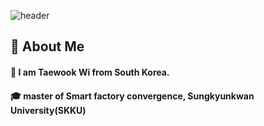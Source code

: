 <div>
  
  <!--Header-->
  ![header](https://capsule-render.vercel.app/api?type=waving&color=gradient&height=300&section=header&text=Good%20to%20see%20you%20%F0%9F%A4%97)
  
</div>

<div>
  <!--Body-->
  
  ## 👀 About Me
  #### :raising_hand: I am Taewook Wi from South Korea.<br/>
  #### :mortar_board: master of Smart factory convergence, Sungkyunkwan University(SKKU)
  <br/>
  <br/>
  
 
